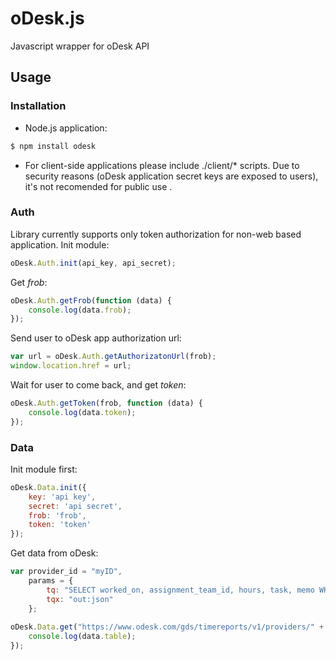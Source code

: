 oDesk.js
========

Javascript wrapper for oDesk API

Usage
-----


### Installation

- Node.js application:

```bash
$ npm install odesk
```

- For client-side applications please include ./client/* scripts.
Due to security reasons (oDesk application secret keys are exposed to users), it's not recomended for public use .


### Auth

Library currently supports only token authorization for non-web based application.
Init module:

```javascript
oDesk.Auth.init(api_key, api_secret);
```

Get *frob*:

```javascript
oDesk.Auth.getFrob(function (data) {
    console.log(data.frob);
});
```


Send user to oDesk app authorization url:

```javascript
var url = oDesk.Auth.getAuthorizatonUrl(frob);
window.location.href = url;
```

Wait for user to come back, and get *token*:

```javascript
oDesk.Auth.getToken(frob, function (data) {
    console.log(data.token);
});
```
    

### Data

Init module first:

```javascript
oDesk.Data.init({ 
    key: 'api key', 
    secret: 'api secret', 
    frob: 'frob', 
    token: 'token' 
});
```    

Get data from oDesk:

```javascript
var provider_id = "myID",
    params = {
        tq: "SELECT worked_on, assignment_team_id, hours, task, memo WHERE worked_on > '2009-10-01' AND worked_on <= '2009-10-31'",
        tqx: "out:json"
    };
    
oDesk.Data.get("https://www.odesk.com/gds/timereports/v1/providers/" + provider_id, params, function (data) {
    console.log(data.table);
});
```